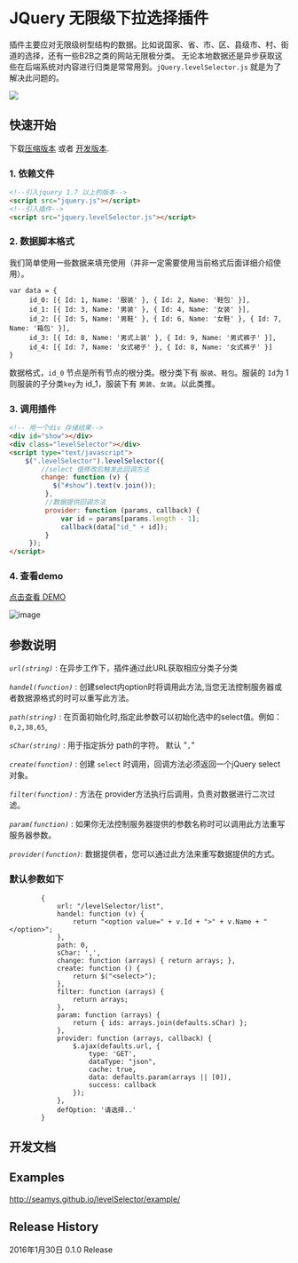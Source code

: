 # JQuery 无限级下拉选择插件

插件主要应对无限级树型结构的数据。比如说国家、省、市、区、县级市、村、街道的选择，还有一些B2B之类的网站无限极分类。
无论本地数据还是异步获取这些在后端系统对内容进行归类是常常用到。`jQuery.levelSelector.js` 就是为了解决此问题的。

![](http://images2015.cnblogs.com/blog/329473/201603/329473-20160324114449058-1763367235.gif)

## 快速开始
下载[压缩版本][min] 或者 [开发版本][max].

[min]: /dist/jquery.levelSelector.min.js
[max]: /dist/jquery.levelSelector.js

### 1. 依赖文件
``` html
<!--引入jquery 1.7 以上的版本-->
<script src="jquery.js"></script>
<!--引入插件-->
<script src="jquery.levelSelector.js"></script>
```
### 2. 数据脚本格式

我们简单使用一些数据来填充使用（并非一定需要使用当前格式后面详细介绍使用）。
``` javascipt
var data = {
     id_0: [{ Id: 1, Name: '服装' }, { Id: 2, Name: '鞋包' }],
     id_1: [{ Id: 3, Name: '男装' }, { Id: 4, Name: '女装' }],
     id_2: [{ Id: 5, Name: '男鞋' }, { Id: 6, Name: '女鞋' }, { Id: 7, Name: '箱包' }],
     id_3: [{ Id: 8, Name: '男式上装' }, { Id: 9, Name: '男式裤子' }],
     id_4: [{ Id: 7, Name: '女式裙子' }, { Id: 8, Name: '女式裤子' }]
}
```
数据格式，`id_0` 节点是所有节点的根分类。根分类下有 `服装`、`鞋包`。服装的 `Id`为 1 则服装的子分类`key`为 id_1，服装下有 `男装`、`女装`。以此类推。
### 3. 调用插件
``` html
<!-- 用一个div 存储结果-->
<div id="show"></div>
<div class="levelSelector"></div>
<script type="text/javascript">
    $(".levelSelector").levelSelector({
        //select 值修改后触发此回调方法 
        change: function (v) {
           $("#show").text(v.join());
         },
         //数据提供回调方法
         provider: function (params, callback) {
             var id = params[params.length - 1];
             callback(data["id_" + id]);
         }
     });
</script>
```
### 4. 查看demo

[点击查看 DEMO](http://seamys.github.io/levelSelector/example/getting-started.html)

![image](http://images2015.cnblogs.com/blog/329473/201603/329473-20160324114331042-385521810.gif)

## 参数说明


*`url(string)`* : 在异步工作下，插件通过此URL获取相应分类子分类

*`handel(function)`* : 创建select内option时将调用此方法,当您无法控制服务器或者数据源格式的时可以重写此方法。

*`path(string)`* : 在页面初始化时,指定此参数可以初始化选中的select值。例如：`0,2,38,65`,

*`sChar(string)`* : 用于指定拆分 path的字符。 默认 "`,`"

*`create(function)`* : 创建 `select` 时调用，回调方法必须返回一个jQuery select 对象。

*`filter(function)`* : 方法在 provider方法执行后调用，负责对数据进行二次过滤。

*`param(function)`* : 如果你无法控制服务器提供的参数名称时可以调用此方法重写服务器参数。

*`provider(function)`*: 数据提供者，您可以通过此方法来重写数据提供的方式。

### 默认参数如下
``` javascipt
		{
            url: "/levelSelector/list",
            handel: function (v) {
                return "<option value=" + v.Id + ">" + v.Name + "</option>";
            },
            path: 0,
            sChar: ',',
            change: function (arrays) { return arrays; },
            create: function () {
                return $("<select>");
            },
            filter: function (arrays) {
                return arrays;
            },
            param: function (arrays) {
                return { ids: arrays.join(defaults.sChar) };
            },
            provider: function (arrays, callback) {
                $.ajax(defaults.url, {
                    type: 'GET',
                    dataType: "json",
                    cache: true,
                    data: defaults.param(arrays || [0]),
                    success: callback
                });
            },
            defOption: '请选择..'
        }
```
## 开发文档


## Examples

http://seamys.github.io/levelSelector/example/

## Release History

2016年1月30日 0.1.0 Release

